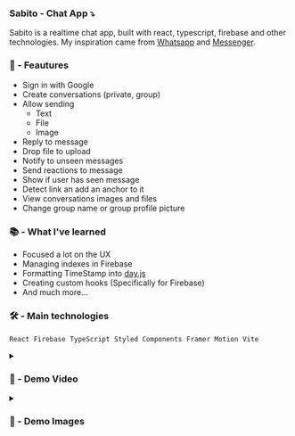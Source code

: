 ### Sabito - Chat App  ⤵
 
Sabito is a realtime chat app, built with react, typescript, firebase and other technologies. My inspiration came from [Whatsapp](https://web.whatsapp.com/) and [Messenger](https://www.messenger.com/).

### 🚀 - Feautures

- Sign in with Google 
- Create conversations (private, group)
- Allow sending
  - Text
  - File 
  - Image
- Reply to message
- Drop file to upload
- Notify to unseen messages
- Send reactions to message 
- Show if user has seen message
- Detect link an add an anchor to it
- View conversations images and files
- Change group name or group profile picture
 

### 📚 - What I've learned 

- Focused a lot on the UX
- Managing indexes in Firebase
- Formatting TimeStamp into [day.js](https://github.com/iamkun/dayjs)
- Creating custom hooks (Specifically for Firebase)
- And much more...


### 🛠️ - Main technologies 
`React` &nbsp;`Firebase` &nbsp;`TypeScript` &nbsp;`Styled Components` &nbsp;`Framer Motion` &nbsp;`Vite` 


<details>
<summary><h3> 🎥 - Demo Video </h3></summary>
<video src="https://user-images.githubusercontent.com/71933266/198516784-c6451523-5afe-4bf0-afad-da1042728fe7.mp4" controls="controls" style="max-width: 730px;">
</video>
</details>

<details>
<summary><h3> 📸 - Demo Images </h3></summary>

#

![chat0](https://user-images.githubusercontent.com/71933266/198517753-d5b9ee0d-3d99-4518-bbbb-62e187b1c96b.png)

#

![chat1](https://user-images.githubusercontent.com/71933266/198517298-0a97a962-9dac-4670-acba-fb0dc0d6f762.png)

#

![chat2](https://user-images.githubusercontent.com/71933266/198518527-34e3fcb8-43c0-4167-a207-7ae96f07e4d7.jpg)

#

![chat3](https://user-images.githubusercontent.com/71933266/198517309-ea3a4c12-1bff-4b56-9feb-0476ef4fb094.png)

#

![chat4](https://user-images.githubusercontent.com/71933266/198517327-4b68e276-f0f1-484f-9764-17951b75d91c.png)

#

![chat6](https://user-images.githubusercontent.com/71933266/198517334-ec91f0db-76e0-4071-893f-3f6ff8b11992.png)

#

![chat7](https://user-images.githubusercontent.com/71933266/198517350-dbf142ee-9eac-442e-9c81-7dafea269c2e.png)

#

![chat8](https://user-images.githubusercontent.com/71933266/198517365-fc7871c8-a243-4cb4-baad-ca94b82f21c0.png)

#

![chat9](https://user-images.githubusercontent.com/71933266/198517385-3a375e4c-5efb-47b1-9385-f455f59d7516.png)


</details>






 
